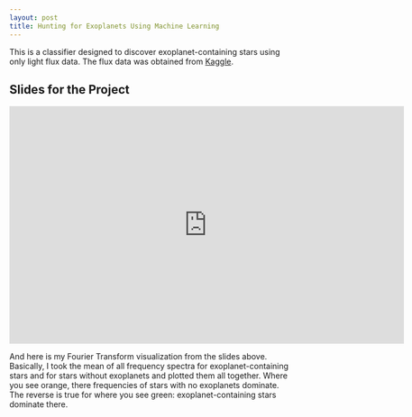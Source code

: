 ```yaml
---
layout: post
title: Hunting for Exoplanets Using Machine Learning
---
```


This is a classifier designed to discover exoplanet-containing stars using only light flux data. The flux data was obtained from [Kaggle](https://www.kaggle.com/keplersmachines/kepler-labelled-time-series-data).

## Slides for the Project  

<iframe src="https://docs.google.com/presentation/d/1pucUKCzdeLy-XIkigfJ3_PBa1bkkxwaXUjpiDN_olYA/embed?start=true&loop=true&delayms=10000" frameborder="0" width="700" height="422" allowfullscreen="true" mozallowfullscreen="true" webkitallowfullscreen="true"></iframe>  

And here is my Fourier Transform visualization from the slides above. Basically, I took the mean of all frequency spectra for exoplanet-containing stars and for stars without exoplanets and plotted them all together. Where you see orange, there frequencies of stars with no exoplanets dominate. The reverse is true for where you see green: exoplanet-containing stars dominate there.  

<style>

svg {
  text-align: center;
  font: 10px sans-serif;
}

.axis path,
.axis line {
  fill: none;
  stroke: #000;
  shape-rendering: crispEdges;
}

.x.axis path {
  display: none;
}

.area.above {
  fill: rgb(252,141,89);
}

.area.below {
  fill: rgb(145,207,96);
}

.line {
  fill: none;
  stroke: #000;
  stroke-width: 1.5px;
}

</style>
<body>
<script src="https://d3js.org/d3.v3.min.js"></script>
<script>

var margin = {top: 20, right: 20, bottom: 30, left: 50},
    width = 960 - margin.left - margin.right,
    height = 500 - margin.top - margin.bottom;

// var parseDate = d3.time.format("%Y%m%d").parse;

// var x = d3.time.scale()
//     .range([0, width]);

var x = d3.scale.linear()
    .range([0, width])
    .domain([0, 0.8]);

// var y = d3.scale.linear()
//     .range([height, 0]);

var y = d3.scale.linear()
    .range([height, 0])
    .domain([0, 0.1]);

var xAxis = d3.svg.axis()
    .scale(x)
    .orient("bottom");

var yAxis = d3.svg.axis()
    .scale(y)
    .orient("left");

var line = d3.svg.area()
    .interpolate("basis")
    .x(function(d) { return x(d.frequency); })
    .y(function(d) { return y(d["avg.spectrum of stars w/exoplanets"]); });

var area = d3.svg.area()
    .interpolate("basis")
    .x(function(d) { return x(d.frequency); })
    .y1(function(d) { return y(d["avg.spectrum of stars w/exoplanets"]); });

var svg = d3.select("article").append("svg")
    .attr("width", width + margin.left + margin.right)
    .attr("height", height + margin.top + margin.bottom)
  .append("g")
    .attr("transform", "translate(" + margin.left + "," + margin.top + ")");

d3.csv("/data/exoplanet_flux_spectrum.csv", function(error, data) {
  if (error) throw error;

  data.forEach(function(d) {
    d.frequency = d.frequency;
    d["avg.spectrum of stars w/exoplanets"]= +d["avg.spectrum of stars w/exoplanets"];
    d["avg.spectrum of stars w/o exoplanets"] = +d["avg.spectrum of stars w/o exoplanets"];
  });

  x.domain(d3.extent(data, function(d) { return d.frequency; }));

  y.domain([
    d3.min(data, function(d) { return Math.min(d["avg.spectrum of stars w/exoplanets"],
      d["avg.spectrum of stars w/o exoplanets"]); }),
    d3.max(data, function(d) { return Math.max(d["avg.spectrum of stars w/exoplanets"],
      d["avg.spectrum of stars w/o exoplanets"]); })
  ]);

  svg.datum(data);

  svg.append("clipPath")
      .attr("id", "clip-below")
    .append("path")
      .attr("d", area.y0(height));

  svg.append("clipPath")
      .attr("id", "clip-above")
    .append("path")
      .attr("d", area.y0(0));

  svg.append("path")
      .attr("class", "area above")
      .attr("clip-path", "url(#clip-above)")
      .attr("d", area.y0(function(d) { return y(d["avg.spectrum of stars w/o exoplanets"]); }));

  svg.append("path")
      .attr("class", "area below")
      .attr("clip-path", "url(#clip-below)")
      .attr("d", area);

  svg.append("path")
      .attr("class", "line")
      .attr("d", line);

  svg.append("g")
      .attr("class", "x axis")
      .attr("transform", "translate(0," + height + ")")
      .call(xAxis)
    .append("text")
      .attr("x", 500)
      .attr("y", 25)
      .attr("dx", ".71em")
      .style("text-anchor", "end")
      .text("Observational Frequency, Hz");;

  svg.append("g")
      .attr("class", "y axis")
      .call(yAxis)
    .append("text")
      .attr("transform", "rotate(-90)")
      .attr("y", 6)
      .attr("dy", ".71em")
      .style("text-anchor", "end")
      .text("Unitless Flux");
});

</script>
</body>
